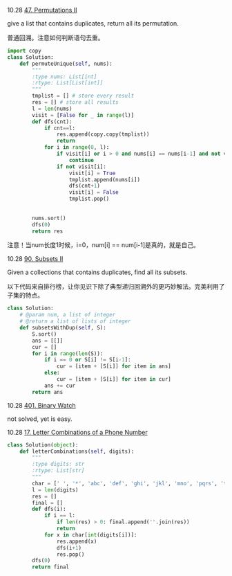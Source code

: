 10.28 [47. Permutations II](https://leetcode.com/problems/permutations-ii/description/)

give a list that contains duplicates, return all its permutation. 

普通回溯。注意如何判断语句去重。

```python
import copy
class Solution:
    def permuteUnique(self, nums):
        """
        :type nums: List[int]
        :rtype: List[List[int]]
        """
        tmplist = [] # store every result
        res = [] # store all results
        l = len(nums)
        visit = [False for _ in range(l)]
        def dfs(cnt):
            if cnt==l:
                res.append(copy.copy(tmplist))
                return
            for i in range(0, l):
                if visit[i] or i > 0 and nums[i] == nums[i-1] and not visit[i-1]: 
                    continue
                if not visit[i]:
                    visit[i] = True
                    tmplist.append(nums[i])
                    dfs(cnt+1)
                    visit[i] = False
                    tmplist.pop()
            
            
        nums.sort()
        dfs(0)
        return res
```

注意！当num长度1时候，i=0，num[i] == num[i-1]是真的，就是自己。



10.28 [90. Subsets II](https://leetcode.com/problems/subsets-ii/description/)

Given a collections that contains duplicates, find all its subsets. 

以下代码来自排行榜，让你见识下除了典型递归回溯外的更巧妙解法。完美利用了子集的特点。

```python
class Solution:
    # @param num, a list of integer
    # @return a list of lists of integer
    def subsetsWithDup(self, S):
        S.sort()
        ans = [[]]
        cur = []
        for i in range(len(S)):
            if i == 0 or S[i] != S[i-1]:
                cur = [item + [S[i]] for item in ans]
            else:
                cur = [item + [S[i]] for item in cur]
            ans += cur
        return ans
```





10.28 [401. Binary Watch](https://leetcode.com/problems/binary-watch/description/)

not solved, yet is easy. 





10.28 [17. Letter Combinations of a Phone Number](https://leetcode.com/problems/letter-combinations-of-a-phone-number/description/)



```python
class Solution(object):
    def letterCombinations(self, digits):
        """
        :type digits: str
        :rtype: List[str]
        """
        char = [' ', '*', 'abc', 'def', 'ghi', 'jkl', 'mno', 'pqrs', 'tuv', 'wxyz']
        l = len(digits)
        res = []
        final = []
        def dfs(i):
            if i == l:
                if len(res) > 0: final.append(''.join(res))
                return
            for x in char[int(digits[i])]:
                res.append(x)
                dfs(i+1)
                res.pop()
        dfs(0)
        return final
```

